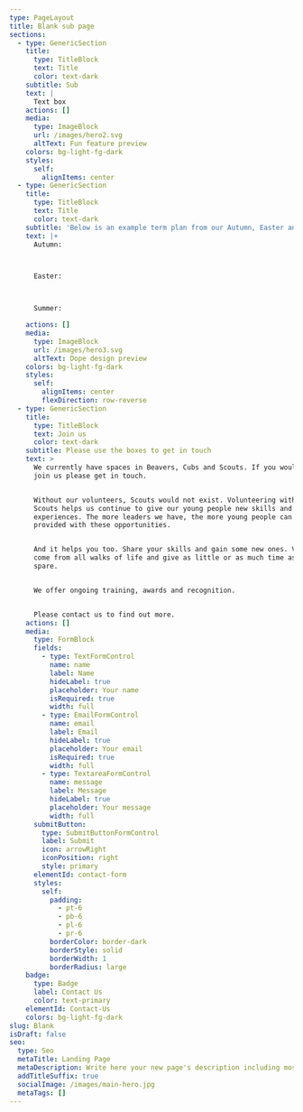 ```yaml
---
type: PageLayout
title: Blank sub page
sections:
  - type: GenericSection
    title:
      type: TitleBlock
      text: Title
      color: text-dark
    subtitle: Sub
    text: |
      Text box
    actions: []
    media:
      type: ImageBlock
      url: /images/hero2.svg
      altText: Fun feature preview
    colors: bg-light-fg-dark
    styles:
      self:
        alignItems: center
  - type: GenericSection
    title:
      type: TitleBlock
      text: Title
      color: text-dark
    subtitle: 'Below is an example term plan from our Autumn, Easter and Summer terms'
    text: |+
      Autumn:



      Easter:



      Summer:

    actions: []
    media:
      type: ImageBlock
      url: /images/hero3.svg
      altText: Dope design preview
    colors: bg-light-fg-dark
    styles:
      self:
        alignItems: center
        flexDirection: row-reverse
  - type: GenericSection
    title:
      type: TitleBlock
      text: Join us
      color: text-dark
    subtitle: Please use the boxes to get in touch
    text: >
      We currently have spaces in Beavers, Cubs and Scouts. If you would like to
      join us please get in touch.


      Without our volunteers, Scouts would not exist. Volunteering with the
      Scouts helps us continue to give our young people new skills and
      experiences. The more leaders we have, the more young people can be
      provided with these opportunities.


      And it helps you too. Share your skills and gain some new ones. Volunteers
      come from all walks of life and give as little or as much time as they can
      spare.


      We offer ongoing training, awards and recognition.


      Please contact us to find out more. 
    actions: []
    media:
      type: FormBlock
      fields:
        - type: TextFormControl
          name: name
          label: Name
          hideLabel: true
          placeholder: Your name
          isRequired: true
          width: full
        - type: EmailFormControl
          name: email
          label: Email
          hideLabel: true
          placeholder: Your email
          isRequired: true
          width: full
        - type: TextareaFormControl
          name: message
          label: Message
          hideLabel: true
          placeholder: Your message
          width: full
      submitButton:
        type: SubmitButtonFormControl
        label: Submit
        icon: arrowRight
        iconPosition: right
        style: primary
      elementId: contact-form
      styles:
        self:
          padding:
            - pt-6
            - pb-6
            - pl-6
            - pr-6
          borderColor: border-dark
          borderStyle: solid
          borderWidth: 1
          borderRadius: large
    badge:
      type: Badge
      label: Contact Us
      color: text-primary
    elementId: Contact-Us
    colors: bg-light-fg-dark
slug: Blank
isDraft: false
seo:
  type: Seo
  metaTitle: Landing Page
  metaDescription: Write here your new page's description including most relevant keywords.
  addTitleSuffix: true
  socialImage: /images/main-hero.jpg
  metaTags: []
---
```

